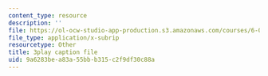 ```yaml
---
content_type: resource
description: ''
file: https://ol-ocw-studio-app-production.s3.amazonaws.com/courses/6-002-circuits-and-electronics-spring-2007/9a6283bea83a55bbb315c2f9df30c88a_2vHGYdepKLw.vtt
file_type: application/x-subrip
resourcetype: Other
title: 3play caption file
uid: 9a6283be-a83a-55bb-b315-c2f9df30c88a
---
```


